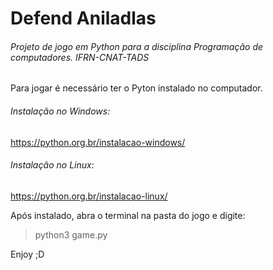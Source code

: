# Defend Aniladlas
###### Projeto de jogo em Python para a disciplina Programação de computadores. IFRN-CNAT-TADS

Para jogar é necessário ter o Pyton instalado no computador.

###### Instalação no Windows:

https://python.org.br/instalacao-windows/

###### Instalação no Linux:

https://python.org.br/instalacao-linux/

Após instalado, abra o terminal na pasta do jogo e digite: 

> python3 game.py

Enjoy ;D
